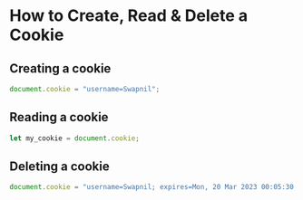 # How to Create, Read & Delete a Cookie

## Creating a cookie
```javascript
document.cookie = "username=Swapnil";
```
## Reading a cookie
```javascript
let my_cookie = document.cookie;
```
## Deleting a cookie
```javascript
document.cookie = "username=Swapnil; expires=Mon, 20 Mar 2023 00:05:30 GMT"; 
```